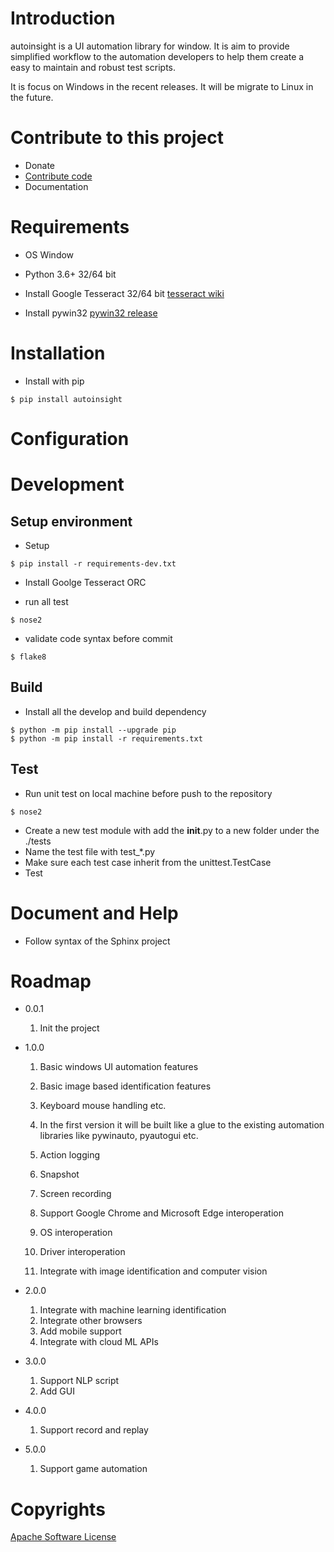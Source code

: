 # Introduction
autoinsight is a UI automation library for window. It is aim to provide simplified workflow to the automation developers to help them create a easy to maintain and robust test scripts.

It is focus on Windows in the recent releases. It will be migrate to Linux in the future.

# Contribute to this project
- Donate
- [Contribute code](https://github.com/shangerxin/autoinsight/issues)
- Documentation


# Requirements
- OS
Window

- Python 3.6+ 32/64 bit
- Install Google Tesseract 32/64 bit
[tesseract wiki](https://github.com/UB-Mannheim/tesseract/wiki)
- Install pywin32 
[pywin32 release](https://github.com/mhammond/pywin32/releases)

# Installation
- Install with pip
```
$ pip install autoinsight
```

# Configuration

# Development
## Setup environment
- Setup
```
$ pip install -r requirements-dev.txt
```

- Install Goolge Tesseract ORC

- run all test
```
$ nose2
```

- validate code syntax before commit
```
$ flake8
```

## Build
- Install all the develop and build dependency
```
$ python -m pip install --upgrade pip
$ python -m pip install -r requirements.txt
```


## Test
- Run unit test on local machine before push to the repository
```
$ nose2
```
- Create a new test module with add the __init__.py to a new folder under the ./tests
- Name the test file with test_*.py
- Make sure each test case inherit from the unittest.TestCase
- Test


# Document and Help
- Follow syntax of the Sphinx project  

# Roadmap
- 0.0.1
    1. Init the project

- 1.0.0

    1. Basic windows UI automation features
    2. Basic image based identification features
    3. Keyboard mouse handling etc.
    4. In the first version it will be built like a glue to the existing
    automation libraries like pywinauto, pyautogui etc.

    5. Action logging
    6. Snapshot
    7. Screen recording
    8. Support Google Chrome and Microsoft Edge interoperation
    9. OS interoperation
    10. Driver interoperation
    11. Integrate with image identification and computer vision

- 2.0.0
    1. Integrate with machine learning identification
    2. Integrate other browsers
    3. Add mobile support
    4. Integrate with cloud ML APIs

- 3.0.0
    1. Support NLP script
    2. Add GUI

- 4.0.0
    1. Support record and replay

- 5.0.0
    1. Support game automation

# Copyrights
[Apache Software License](http://www.apache.org/licenses/)
